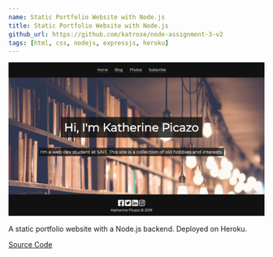 ```yaml
---
name: Static Portfolio Website with Node.js
title: Static Portfolio Website with Node.js
github_url: https://github.com/katrose/node-assignment-3-v2
tags: [html, css, nodejs, expressjs, heroku]
---
```


![Portfolio Screenshot](/assets/img/portfolio.png)

A static portfolio website with a Node.js backend. Deployed on Heroku.

[Source Code](https://github.com/katrose/node-final-project)